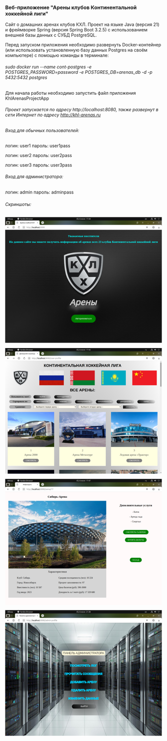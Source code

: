 ### Веб-приложение "Арены клубов Континентальной хоккейной лиги"

Сайт о домашних аренах клубов КХЛ. Проект на языке Java (версия 21) и фреймворке Spring (версия Spring Boot 3.2.5) с использованием внешней базы данных с СУБД PostgreSQL.

Перед запуском приложения необходимо развернуть Docker-контейнер (или использовать установленную базу данных Postgres на своём компьютере) с помощью команды в терминале:

###### sudo docker run --name cont-postgres -e POSTGRES_PASSWORD=password -e POSTGRES_DB=arenas_db -d -p 5432:5432 postgres
####
Для начала работы необходимо запустить файл приложения KhlArenasProjectApp

###### Проект запускается по адресу http://localhost:8080, также развернут в сети Интернет по адресу http://khl-arenas.ru
####
###### Вход для обычных пользователей:
логин: user1   пароль: user1pass

логин: user2   пароль: user2pass

логин: user3   пароль: user3pass
###### Вход для администратора:
логин: admin   пароль: adminpass
###
###### Скриншоты:

![Screenshot1.png](https://raw.githubusercontent.com/romanyukalexandr84/Images/main/Screenshot1.png)

![Screenshot2.png](https://raw.githubusercontent.com/romanyukalexandr84/Images/main/Screenshot2.png)

![Screenshot3.png](https://raw.githubusercontent.com/romanyukalexandr84/Images/main/Screenshot3.png)

![Screenshot4.png](https://raw.githubusercontent.com/romanyukalexandr84/Images/main/Screenshot4.png)